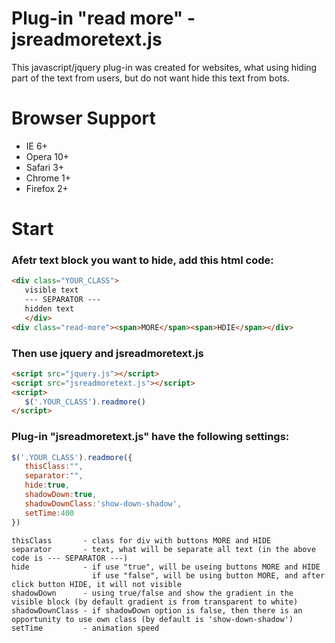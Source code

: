 # Plug-in "read more" - jsreadmoretext.js

This javascript/jquery plug-in was created for websites, what using hiding part of the text from users, but do not want hide this text from bots.

# Browser Support

  * IE 6+
  * Opera 10+
  * Safari 3+
  * Chrome 1+
  * Firefox 2+

# Start

### Afetr text block you want to hide, add this html code:
``` html
<div class="YOUR_CLASS">
   visible text
   --- SEPARATOR ---
   hidden text
   </div>
<div class="read-more"><span>MORE</span><span>HDIE</span></div>
```

### Then use jquery and jsreadmoretext.js 
``` html
<script src="jquery.js"></script>
<script src="jsreadmoretext.js"></script>
<script>
   $('.YOUR_CLASS').readmore()
</script>
```

### Plug-in "jsreadmoretext.js" have the following settings:
``` js
$('.YOUR_CLASS').readmore({
   thisClass:"",
   separator:"",
   hide:true,
   shadowDown:true,
   shadowDownClass:'show-down-shadow',
   setTime:400
})
```
```
thisClass       - class for div with buttons MORE and HIDE
separator       - text, what will be separate all text (in the above code is --- SEPARATOR ---)
hide            - if use "true", will be useing buttons MORE and HIDE
                  if use "false", will be using button MORE, and after click button HIDE, it will not visible
shadowDown      - using true/false and show the gradient in the visible block (by default gradient is from transparent to white)
shadowDownClass - if shadowDown option is false, then there is an opportunity to use own class (by default is 'show-down-shadow')
setTime         - animation speed
```
